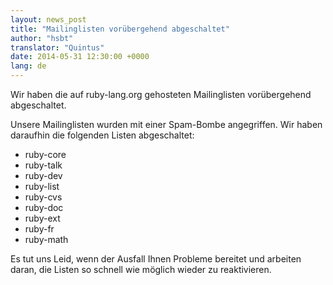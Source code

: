 ```yaml
---
layout: news_post
title: "Mailinglisten vorübergehend abgeschaltet"
author: "hsbt"
translator: "Quintus"
date: 2014-05-31 12:30:00 +0000
lang: de
---
```


Wir haben die auf ruby-lang.org gehosteten Mailinglisten vorübergehend abgeschaltet.

Unsere Mailinglisten wurden mit einer Spam-Bombe angegriffen. Wir
haben daraufhin die folgenden Listen abgeschaltet:

 * ruby-core
 * ruby-talk
 * ruby-dev
 * ruby-list
 * ruby-cvs
 * ruby-doc
 * ruby-ext
 * ruby-fr
 * ruby-math

Es tut uns Leid, wenn der Ausfall Ihnen Probleme bereitet und arbeiten
daran, die Listen so schnell wie möglich wieder zu reaktivieren.
